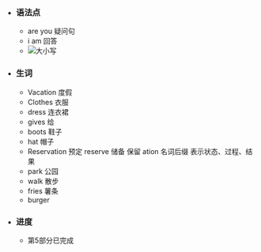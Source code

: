 - ### 语法点
	- are you 疑问句
	- i am  回答
	- ![大小写](https://cdn.jsdelivr.net/gh/LuckBright/uPicImage@main/uPic/EkJypX.png)
- ### 生词
	- Vacation 度假
	- Clothes 衣服
	- dress 连衣裙
	- gives 给
	- boots 鞋子
	- hat 帽子
	- Reservation 预定 reserve 储备 保留 ation 名词后缀 表示状态、过程、结果
	- park 公园
	- walk 散步
	- fries 薯条
	- burger
- ### 进度
	- 第5部分已完成